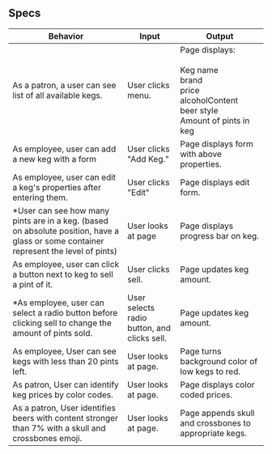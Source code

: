 ## Specs

| Behavior | Input | Output |
|-|-|-|
| As a patron, a user can see list of all available kegs. | User clicks menu. | Page displays: <br><br> Keg name <br> brand <br> price<br> alcoholContent <br>beer style <br> Amount of pints in keg|
| As employee, user can add a new keg with a form | User clicks "Add Keg." |   Page displays form with above properties. |
| As employee, user can edit a keg's properties after entering them. | User clicks "Edit" | Page displays edit form. |
| *User can see how many pints are in a keg. (based on absolute position, have a glass or some container represent the level of pints)| User looks at page | Page displays progress bar on keg. |
| As employee, user can click a button next to keg to sell a pint of it. | User clicks sell.| Page updates keg amount. |
| *As employee, user can select a radio button before clicking sell to change the amount of pints sold. | User selects radio button, and clicks sell. | Page updates keg amount. |
| As employee, User can see kegs with less than 20 pints left. | User looks at page. | Page turns background color of low kegs to red. |
| As patron, User can identify keg prices by color codes. | User looks at page. | Page displays color coded prices. |
| As a patron, User identifies beers with content stronger than 7% with a skull and crossbones emoji. | User looks at page. | Page appends skull and crossbones to appropriate kegs. |
